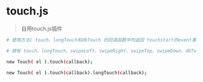 # touch.js

> 自用touch.js插件


``` bash
# 使用方法( touch、longTouch和dbTouch 的回调函数中均返回 touchstart的event事件 )

# 拥有 touch、longTouch、swipeLeft、swipeRight、swipeTop、swipeDown、dbTouch事件可以链式调用

new Touch( el ).touch(callback);

new Touch( el ).touch(callback).longTouch(callback);

```